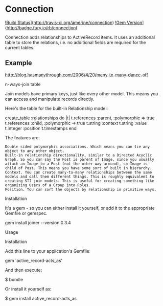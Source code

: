 # Connection
[!Build Status](https://secure.travis-ci.org/amerine/connection.svg?branch=master)](http://travis-ci.org/amerine/connection)
[!Gem Version](https://badge.fury.io/rb/connection.svg)](http://badge.fury.io/rb/connection)

Connection adds relationships to ActiveRecord items.
It uses an additional table to store the relations,
i.e. no additional fields are required for the current tables.

## Example


http://blog.hasmanythrough.com/2006/4/20/many-to-many-dance-off

n-ways-join table

Join models have primary keys, just like every other model. This means
you can access and manipulate records directly.

Here's the table for the built-in Relationship model:

create_table :relationships do |t|
  t.references :parent, :polymorphic => true
  t.references :child, :polymorphic => true
  t.string :context
  t.string :value
  t.integer :position
  t.timestamps
end

The features are:


    Double sided polymorphic associations. Which means you can tie any object to any other object.
    Built-in relationship directionality, similar to a Directed Acyclic Graph. So you can say the Post is parent of Image, since you usually attach an Image to a Post (not the other way around), so Image is child of Post. This means you have some sort of built in hierarchy.
    Context. You can create many-to-many relationships between the same models and call them different things. This is roughly equivalent to creating STI join models. This is useful for creating something like organizing Users of a Group into Roles.
    Position. You can sort the objects by relationship in primitive ways.

Installation

It's a gem - so you can either install it yourself, or add it to the appropriate Gemfile or gemspec.

gem install joiner --version 0.3.4

Usage

Installation

Add this line to your application's Gemfile:

gem 'active_record-acts_as'

And then execute:

$ bundle

Or install it yourself as:

$ gem install active_record-acts_as
